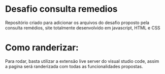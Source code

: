 # Desafio consulta remedios
Repositório criado para adicionar os arquivos do desafio proposto pela consulta remédios, site totalmente desenvolvido em javascript, HTML e CSS

# Como randerizar:
Para rodar, basta utilizar a extensão live server do visual studio code, assim a pagina será randerizada com todas as funcionalidades propostas.
